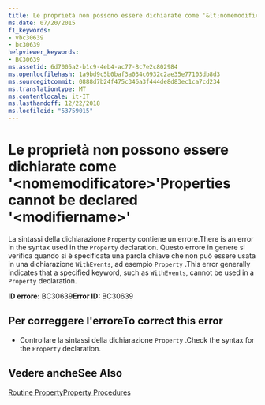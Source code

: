 ```yaml
---
title: Le proprietà non possono essere dichiarate come '&lt;nomemodificatore&gt;'
ms.date: 07/20/2015
f1_keywords:
- vbc30639
- bc30639
helpviewer_keywords:
- BC30639
ms.assetid: 6d7005a2-b1c9-4eb4-ac77-8c7e2c802984
ms.openlocfilehash: 1a9bd9c5b0baf3a034c0932c2ae35e77103db8d3
ms.sourcegitcommit: 0888d7b24f475c346a3f444de8d83ec1ca7cd234
ms.translationtype: MT
ms.contentlocale: it-IT
ms.lasthandoff: 12/22/2018
ms.locfileid: "53759015"
---
```

# <a name="properties-cannot-be-declared-ltmodifiernamegt"></a><span data-ttu-id="c2b50-102">Le proprietà non possono essere dichiarate come '&lt;nomemodificatore&gt;'</span><span class="sxs-lookup"><span data-stu-id="c2b50-102">Properties cannot be declared '&lt;modifiername&gt;'</span></span>
<span data-ttu-id="c2b50-103">La sintassi della dichiarazione `Property` contiene un errore.</span><span class="sxs-lookup"><span data-stu-id="c2b50-103">There is an error in the syntax used in the `Property` declaration.</span></span> <span data-ttu-id="c2b50-104">Questo errore in genere si verifica quando si è specificata una parola chiave che non può essere usata in una dichiarazione `WithEvents`, ad esempio `Property` .</span><span class="sxs-lookup"><span data-stu-id="c2b50-104">This error generally indicates that a specified keyword, such as `WithEvents`, cannot be used in a `Property` declaration.</span></span>  
  
 <span data-ttu-id="c2b50-105">**ID errore:** BC30639</span><span class="sxs-lookup"><span data-stu-id="c2b50-105">**Error ID:** BC30639</span></span>  
  
## <a name="to-correct-this-error"></a><span data-ttu-id="c2b50-106">Per correggere l'errore</span><span class="sxs-lookup"><span data-stu-id="c2b50-106">To correct this error</span></span>  
  
-   <span data-ttu-id="c2b50-107">Controllare la sintassi della dichiarazione `Property` .</span><span class="sxs-lookup"><span data-stu-id="c2b50-107">Check the syntax for the `Property` declaration.</span></span>  
  
## <a name="see-also"></a><span data-ttu-id="c2b50-108">Vedere anche</span><span class="sxs-lookup"><span data-stu-id="c2b50-108">See Also</span></span>  
 [<span data-ttu-id="c2b50-109">Routine Property</span><span class="sxs-lookup"><span data-stu-id="c2b50-109">Property Procedures</span></span>](../../visual-basic/programming-guide/language-features/procedures/property-procedures.md)
